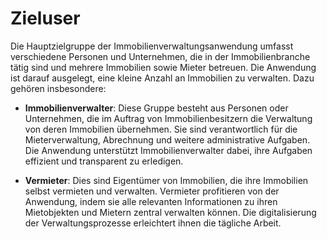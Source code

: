 # Zieluser

Die Hauptzielgruppe der Immobilienverwaltungsanwendung umfasst verschiedene Personen und Unternehmen, die in der Immobilienbranche tätig sind und mehrere Immobilien sowie Mieter betreuen. Die Anwendung ist darauf ausgelegt, eine kleine Anzahl an Immobilien zu verwalten. Dazu gehören insbesondere:

- **Immobilienverwalter**: Diese Gruppe besteht aus Personen oder Unternehmen, die im Auftrag von Immobilienbesitzern die Verwaltung von deren Immobilien übernehmen. Sie sind verantwortlich für die Mieterverwaltung, Abrechnung und weitere administrative Aufgaben. Die Anwendung unterstützt Immobilienverwalter dabei, ihre Aufgaben effizient und transparent zu erledigen.

- **Vermieter**: Dies sind Eigentümer von Immobilien, die ihre Immobilien selbst vermieten und verwalten. Vermieter profitieren von der Anwendung, indem sie alle relevanten Informationen zu ihren Mietobjekten und Mietern zentral verwalten können. Die digitalisierung der Verwaltungsprozesse erleichtert ihnen die tägliche Arbeit.